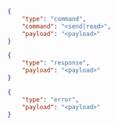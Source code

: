 ```json
{
    "type": "command",
    "command": "<send|read>",
    "payload": "<payload>"
}
```
```json
{
    "type": "response",
    "payload": "<payload>"
}
```
```json
{
    "type": "error",
    "payload": "<payload>"
}
```